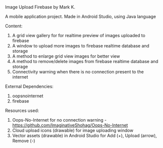 Image Upload Firebase by Mark K.

A mobile application project. Made in Android Studio, using Java language

Content:
1) A grid view gallery for for realtime preview of images uploaded to firebase
2) A window to upload more images to firebase realtime database and storage
3) A method to enlarge grid view images for better view
4) A method to remove/delete images from firebase realtime database and storage
5) Connectivity warning when there is no connection present to the internet

External Dependencies:
1) oopsnointernet
2) firebase

Resources used:
1) Oops-No-Internet for no connection warning - https://github.com/ImaginativeShohag/Oops-No-Internet
2) Cloud upload icons (drawable) for image uploading window
3) Vector assets (drawable) in Android Studio for Add (+), Upload (arrow), Remove (-)
